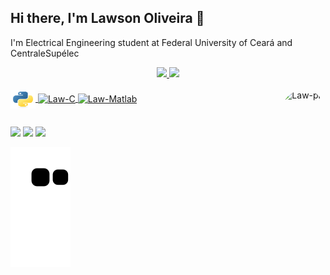 ## Hi there, I'm Lawson Oliveira 👋
I'm Electrical Engineering student at Federal University of Ceará and CentraleSupélec

<div align="center">
  <a href="https://github.com/LawsonOliveira">
  <img height="135" src="https://github-readme-stats.vercel.app/api?username=LawsonOliveira&show_icons=true&theme=dark&include_all_commits=true&count_private=true"/>
  <img height="135em" src="https://github-readme-stats.vercel.app/api/top-langs/?username=LawsonOliveira&layout=compact&langs_count=7&theme=dark"/>
</div>
  <div style="display: inline_block"><br>
  <img align="center" alt="Law-Python" height="30" width="40" src="https://raw.githubusercontent.com/devicons/devicon/master/icons/python/python-original.svg">
  <img align="center" alt="Law-C" height="30" width="40" src="https://cdn.jsdelivr.net/gh/devicons/devicon/icons/c/c-original.svg">
  <img align="center" alt="Law-Matlab" height="30" width="40" src="https://cdn.jsdelivr.net/gh/devicons/devicon/icons/matlab/matlab-original.svg">
  <img align="right" alt="Law-pic" height="180" style="border-radius:50px;" src="https://media.discordapp.net/attachments/922510724545265707/922510873560506408/Law-anime.png?width=413&height=413">
</div>
  <link rel="stylesheet" href=>

  ##
 
<div> 
  <a href="https://instagram.com/lawsonlima" target="_blank"><img src="https://img.shields.io/badge/-Instagram-%23E4405F?style=for-the-badge&logo=instagram&logoColor=white" target="_blank"></a>
  <a href = "mailto:lawson.oli@alu.ufc.br"><img src="https://img.shields.io/badge/-Gmail-%23333?style=for-the-badge&logo=gmail&logoColor=white" target="_blank"></a>
  <a href="https://www.linkedin.com/feed/" target="_blank"><img src="https://img.shields.io/badge/-LinkedIn-%230077B5?style=for-the-badge&logo=linkedin&logoColor=white" target="_blank"></a> 
 
  ![Snake animation](https://github.com/LawsonOliveira/LawsonOliveira/blob/output/github-contribution-grid-snake.svg)
 
</div>
